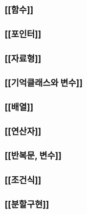 # [[함수]]
# [[포인터]]
# [[자료형]]

# [[기억클래스와 변수]]

# [[배열]]

# [[연산자]]

# [[반복문, 변수]]

# [[조건식]]

# [[분할구현]]
